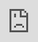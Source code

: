 ```yaml
---
layout: post
date:   2021-04-25
image: "/conflict_urbanism_sp2021/images/Goldberg_CNTPosters.jpg"
title:  "Visualizing the History of Cooperativism in Barcelona's Poblenou Neighborhood"
author: "Claire Goldberg"
---
```


**Introduction**

On July 19, 1936, Barcelona’s masses, organized by anarchist and socialist unions, successfully defended the city from a fascist-led coup. In the months that followed, workers transformed the city by taking control of the majority of the city’s industries, infrastructures, and businesses.

![description of image](/conflict_urbanism_sp2021/images/Goldberg_CNTPosters.jpg)

This is a document that is written in markdown. What is markdown? It is a 'markup language' that allows you to format plain text in a way that is easily converted to many different formats. For example, this document was written in markdown but will be used as an webpage and converted into HTML.

To present and turn in your final projects for Conflict Urbanism: Puerto Rico Now you will be editing this template. You will include all of the text of your paper here, along with any and all images, maps, videos, or other materials that you produce.

[This webpage](https://guides.github.com/features/mastering-markdown/) provides a comprehensive guide to markdown syntax. But to make things easier for you we are including a cheat sheet of the main things you need to know here.

#### Please use level 4 headings for major section divisions
(make sure to put two spaces after the end of the heading)

Write **words in bold** like this.

Italics are *similar* and are formatted like this.

To make a paragraph break you need to add two spaces at the end of your line before going to the next line.

See this is now a new paragraph.

Lists are easy:
1. they can be ordered
1. like this
1. notice that the numbers are automatically ordered
  1. use two spaces in front to indent

Or they can just be bullet points:
- like this
* or like this
  - use two spaces
  - to have nested lists

Use Author-Date parenthetical citations following Chicago Manual of Style conventions throughout your document, and add a works cited at the bottom of your post. See Author-Date quick guide [here](https://www-chicagomanualofstyle-org.ezproxy.cul.columbia.edu/tools_citationguide/citation-guide-2.html) for citation conventions.

To include hyperlinks format them like this [text of link](http://c4sr.columbia.edu/).

To embed images first ensure that the file is at least 740px wide. Then place the image file in a folder named for your group in the images folder. Then link to that image using the format here, but replace the file path with the name of your group's folder and appropriate image file name:

![description of image](/conflict_urbanism_sp2021/images/sample_image.png)

If you want to include html files (i.e. an interactive map) host these via your personal github page, and then you can embed them in your document with a iframe. The format looks like this:

<div class="iframe-column"><iframe src="https://player.vimeo.com/video/290575503?title=0&byline=0&portrait=0" style="position:absolute;top:0;left:0;width:100%;height:100%;" frameborder="0"></iframe></div>

All you need to do to use one is replace the url that is between the two " ". Here is an iframe of mapbox tiles:

<div class="iframe-column"><iframe src="https://api.mapbox.com/styles/v1/mapbox/satellite-v9.html?title=true&access_token=pk.eyJ1IjoibWFwYm94IiwiYSI6ImNpejY4NDg1bDA1cjYzM280NHJ5NzlvNDMifQ.d6e-nNyBDtmQCVwVNivz7A#2/0/0" style="position:absolute;top:0;left:0;width:100%;height:100%;" frameborder="0"></iframe></div>

